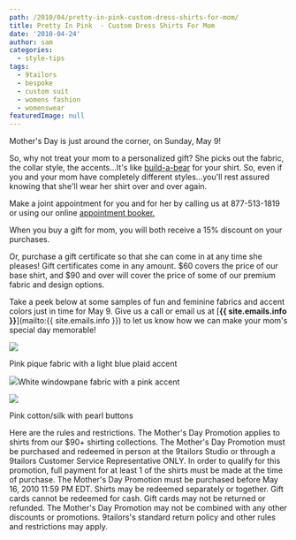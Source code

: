 ```yaml
---
path: /2010/04/pretty-in-pink-custom-dress-shirts-for-mom/
title: Pretty In Pink  - Custom Dress Shirts For Mom
date: '2010-04-24'
author: sam
categories:
  - style-tips
tags:
  - 9tailors
  - bespoke
  - custom suit
  - womens fashion
  - womenswear
featuredImage: null
---
```

Mother's Day is just around the corner, on Sunday, May 9! 

So, why not treat your mom to a personalized gift? She picks out the fabric, the collar style, the accents...It's like [build-a-bear](http://www.buildabear.com/) for your shirt. So, even if you and your mom have completely different styles...you'll rest assured knowing that she'll wear her shirt over and over again. 

Make a joint appointment for you and for her by calling us at 877-513-1819 or using our online [appointment booker.](http://9tailors.com/pages/customer_service/appointments_and_events) 

When you buy a gift for mom, you will both receive a 15% discount on your purchases.

Or, purchase a gift certificate so that she can come in at any time she pleases! Gift certificates come in any amount. $60 covers the price of our base shirt, and $90 and over will cover the price of some of our premium fabric and design options. 

Take a peek below at some samples of fun and feminine fabrics and accent colors just in time for May 9. Give us a call or email us at [**{{ site.emails.info }}**](mailto:{{ site.emails.info }}) to let us know how we can make your mom's special day memorable!

[![](http://3.bp.blogspot.com/_RlJ3L7W6dBw/S9W5ijytkOI/AAAAAAAAITs/oVeEoJATDLc/s320/mothersday_3.jpg)](http://3.bp.blogspot.com/_RlJ3L7W6dBw/S9W5ijytkOI/AAAAAAAAITs/oVeEoJATDLc/s1600/mothersday_3.jpg)

Pink pique fabric with a light blue plaid accent 

[![](http://2.bp.blogspot.com/_RlJ3L7W6dBw/S9W5h00fWyI/AAAAAAAAITk/7QVIRfZFVpU/s320/mothersday_2.jpg)](http://2.bp.blogspot.com/_RlJ3L7W6dBw/S9W5h00fWyI/AAAAAAAAITk/7QVIRfZFVpU/s1600/mothersday_2.jpg)White windowpane fabric with a pink accent 

[![](http://3.bp.blogspot.com/_RlJ3L7W6dBw/S9W5hlKtfPI/AAAAAAAAITc/dQqGnzZh8Pk/s320/mothersday_1.jpg)](http://3.bp.blogspot.com/_RlJ3L7W6dBw/S9W5hlKtfPI/AAAAAAAAITc/dQqGnzZh8Pk/s1600/mothersday_1.jpg)

Pink cotton/silk with pearl buttons

Here are the rules and restrictions.
The Mother's Day Promotion applies to shirts from our $90+ shirting collections. The Mother's Day Promotion must be purchased and redeemed in person at the 9tailors Studio or through a 9tailors Customer Service Representative ONLY. In order to qualify for this promotion, full payment for at least 1 of the shirts must be made at the time of purchase. The Mother's Day Promotion must be purchased before May 16, 2010 11:59 PM EDT. Shirts may be redeemed separately or together. Gift cards cannot be redeemed for cash. Gift cards may not be returned or refunded. The Mother's Day Promotion may not be combined with any other discounts or promotions. 9tailors's standard return policy and other rules and restrictions may apply.